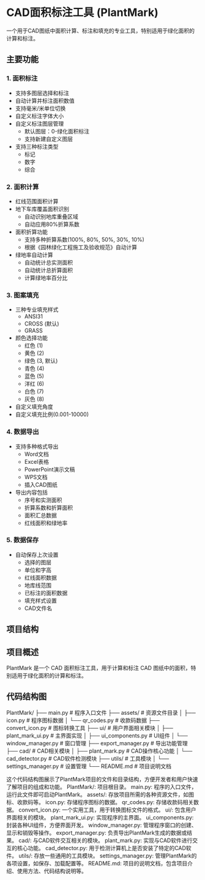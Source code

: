 # CAD面积标注工具 (PlantMark)

一个用于CAD图纸中面积计算、标注和填充的专业工具，特别适用于绿化面积的计算和标注。

## 主要功能

### 1. 面积标注
- 支持多图层选择和标注
- 自动计算并标注面积数值
- 支持毫米/米单位切换
- 自定义标注字体大小
- 自定义标注图层管理
  - 默认图层：0-绿化面积标注
  - 支持新建自定义图层
- 支持三种标注类型
  - 标记
  - 数字
  - 综合

### 2. 面积计算
- 红线范围面积计算
- 地下车库覆盖面积识别
  - 自动识别地库重叠区域
  - 自动应用80%折算系数
- 面积折算功能
  - 支持多种折算系数(100%, 80%, 50%, 30%, 10%)
  - 根据《园林绿化工程施工及验收规范》自动计算
- 绿地率自动计算
  - 自动统计总实测面积
  - 自动统计总折算面积
  - 计算绿地率百分比

### 3. 图案填充
- 三种专业填充样式
  - ANSI31
  - CROSS (默认)
  - GRASS
- 颜色选择功能
  - 红色 (1)
  - 黄色 (2)
  - 绿色 (3, 默认)
  - 青色 (4)
  - 蓝色 (5)
  - 洋红 (6)
  - 白色 (7)
  - 灰色 (8)
- 自定义填充角度
- 自定义填充比例(0.001-10000)

### 4. 数据导出
- 支持多种格式导出
  - Word文档
  - Excel表格
  - PowerPoint演示文稿
  - WPS文档
  - 插入CAD图纸
- 导出内容包括
  - 序号和实测面积
  - 折算系数和折算面积
  - 面积汇总数据
  - 红线面积和绿地率

### 5. 数据保存
- 自动保存上次设置
  - 选择的图层
  - 单位和字高
  - 红线面积数据
  - 地库线范围
  - 已标注的面积数据
  - 填充样式设置
  - CAD文件名

## 项目结构

## 项目概述
PlantMark 是一个 CAD 面积标注工具，用于计算和标注 CAD 图纸中的面积，特别适用于绿化面积的计算和标注。

## 代码结构图
PlantMark/
├── main.py        # 程序入口文件
├── assets/        # 资源文件目录
│   ├── icon.py    # 程序图标数据
│   └── qr_codes.py # 收款码数据
├── convert_icon.py # 图标转换工具
├── ui/            # 用户界面相关模块
│   ├── plant_mark_ui.py # 主界面实现
│   ├── ui_components.py # UI组件
│   └── window_manager.py # 窗口管理
├── export_manager.py # 导出功能管理
├── cad/           # CAD相关模块
│   ├── plant_mark.py # CAD操作核心功能
│   └── cad_detector.py # CAD软件检测模块
├── utils/         # 工具模块
│   └── settings_manager.py # 设置管理
└── README.md      # 项目说明文档

这个代码结构图展示了PlantMark项目的文件和目录结构，方便开发者和用户快速了解项目的组成和功能。
PlantMark/: 项目根目录。
main.py: 程序的入口文件，运行此文件即可启动PlantMark。
assets/: 存放项目所需的各种资源文件，如图标、收款码等。
icon.py: 存储程序图标的数据。
qr_codes.py: 存储收款码相关数据。
convert_icon.py: 一个实用工具，用于转换图标文件的格式。
ui/: 包含用户界面相关的模块。
plant_mark_ui.py: 实现程序的主界面。
ui_components.py: 封装各种UI组件，方便界面开发。
window_manager.py: 管理程序窗口的创建、显示和销毁等操作。
export_manager.py: 负责导出PlantMark生成的数据或结果。
cad/: 与CAD软件交互相关的模块。
plant_mark.py: 实现与CAD软件进行交互的核心功能。
cad_detector.py: 用于检测计算机上是否安装了特定的CAD软件。
utils/: 存放一些通用的工具模块。
settings_manager.py: 管理PlantMark的各项设置，如保存、加载配置等。
README.md: 项目的说明文档，包含项目介绍、使用方法、代码结构说明等。

